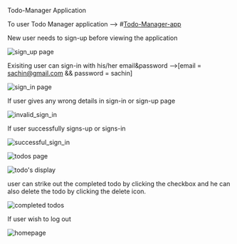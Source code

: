 Todo-Manager Application

To user Todo Manager application --> #[Todo-Manager-app](https://revathy-todo-manager-saas-201.herokuapp.com/)


New user needs to sign-up before viewing the application

![sign_up page](https://user-images.githubusercontent.com/77260440/122155665-113b4000-ce85-11eb-963a-e18931b93abc.png)

Exisiting user can sign-in with his/her email&password -->[email = sachin@gmail.com && password = sachin]

![sign_in page](https://user-images.githubusercontent.com/77260440/122155692-231ce300-ce85-11eb-9b70-69cc4b3bb6bd.png)

If user gives any wrong details in sign-in or sign-up page

![invalid_sign_in](https://user-images.githubusercontent.com/77260440/122155817-5d868000-ce85-11eb-88c2-f98f23070ba2.png)

If user successfully signs-up or signs-in

![successful_sign_in](https://user-images.githubusercontent.com/77260440/122155696-244e1000-ce85-11eb-9f82-695c2e704873.png)


![todos page](https://user-images.githubusercontent.com/77260440/122155700-257f3d00-ce85-11eb-9ea0-53700780b297.png)


![todo's display](https://user-images.githubusercontent.com/77260440/122155699-24e6a680-ce85-11eb-8144-43682a81a298.png)

user can strike out the completed todo by clicking the checkbox and he can also delete the todo by clicking the delete icon.

![completed todos](https://user-images.githubusercontent.com/77260440/122155769-4e073700-ce85-11eb-94d3-6290c6dd45a6.png)

If user wish to log out

![homepage](https://user-images.githubusercontent.com/77260440/122155774-4fd0fa80-ce85-11eb-8158-5a198e14e8ea.png)

